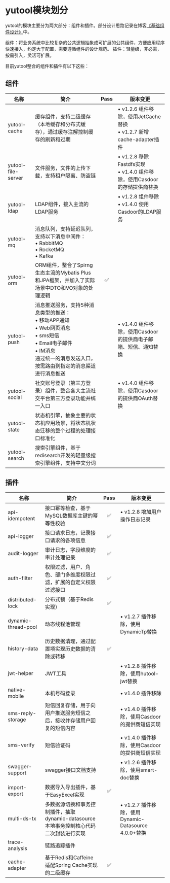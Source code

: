 # yutool模块划分

yutool的模块主要分为两大部分：组件和插件。部分设计思路记录在博客[《基础组件设计》](/软件开发/软件架构/基础组件设计核心思路)中。

组件：将业务系统中比较复杂的公共逻辑抽象成可扩展的公共组件，方便应用程序快速接入，约定大于配置，需要遵循组件的设计规范。
插件：轻量级，非必需，按需引入，灵活可扩展。

目前yutool整合的组件和插件有以下这些：

## 组件

| 名称               | 简介                                                                                                                                                                                  | Pass | 版本变更                                                                   |
|--------------------|-------------------------------------------------------------------------------------------------------------------------------------------------------------------------------------|:----:|----------------------------------------------------------------------------|
| yutool-cache       | 缓存组件，支持二级缓存（本地缓存和分布式缓存），通过缓存注解控制缓存的刷新和过期                                                                                                          |      | • v1.2.6 组件移除，使用JetCache替换 <br>• v1.2.7 新增cache-adapter插件      |
| yutool-file-server | 文件服务，文件的上传下载，支持租户隔离、防盗链                                                                                                                                           |      | • v1.2.8 移除Fastdfs实现 <br>• v1.4.0 组件移除，使用Casdoor的存储提供商替换 |
| yutool-ldap        | LDAP组件，接入主流的LDAP服务                                                                                                                                                           |      | • v1.2.8 组件移除 <br>• v1.4.0 使用Casdoor的LDAP服务                       |
| yutool-mq          | 消息队列，支持延迟队列，支持以下消息中间件：<br>• RabbitMQ <br>• RocketMQ <br>• Kafka                                                                                                    |      |                                                                            |
| yutool-orm         | ORM组件，整合了Spirng生态主流的Mybatis Plus和JPA框架，并加入了实际场景中DTO和VO对象的处理逻辑                                                                                           |  ✅   |                                                                            |
| yutool-push        | 消息推送服务，支持5种消息类型的推送：<br>• 移动APP通知 <br>• Web网页消息 <br>• sms短信 <br>• Email电子邮件 <br>• IM消息 <br>通过统一的消息发送入口，按需路由到指定的消息渠道进行消息推送 |      | • v1.4.0 组件移除，使用Casdoor的提供商电子邮箱、短信、通知替换                |
| yutool-social      | 社交账号登录（第三方登录）组件，整合各大主流社交平台第三方登录功能并统一入口                                                                                                             |      | • v1.4.0 组件移除，使用Casdoor的提供商OAuth替换                             |
| yutool-state       | 状态机引擎，抽象主要的状态机应用场景，将状态机状态迁移的整个过程的处理接口标准化                                                                                                        |      |                                                                            |
| yutool-search      | 搜索引擎组件，基于redisearch开发的轻量级搜索引擎组件，支持中文分词                                                                                                                      |      |                                                                            |

## 插件

| 名称                | 简介                                                                                  | Pass | 版本变更                                            |
|---------------------|-------------------------------------------------------------------------------------|:----:|-----------------------------------------------------|
| api-idempotent      | 接口幂等检查，基于MySQL数据库主键的幂等性校验                                          |  ✅   | • v1.2.8 增加用户操作日志记录                       |
| api-logger          | 接口请求日志，记录接口请求的各项信息                                                   |  ✅   |                                                     |
| audit-logger        | 审计日志，字段维度的审计处理记录                                                       |  ✅   |                                                     |
| auth-filter         | 权限过滤，用户、角色、部门多维度权限过滤，扩展的自定义权限过滤接口                        |  ✅   |                                                     |
| distributed-lock    | 分布式锁（基于Redis实现）                                                               |  ✅   |                                                     |
| dynamic-thread-pool | 动态线程池管理                                                                        |      | • v1.2.7 插件移除，使用DynamicTp替换                 |
| history-data        | 历史数据清理，通过配置项实现历史数据的清除或转移                                       |  ✅   |                                                     |
| jwt-helper          | JWT工具                                                                               |      | • v1.2.8 插件移除，使用hutool-jwt替换                |
| native-mobile       | 本机号码登录                                                                          |      | • v1.4.0 插件移除                                   |
| sms-reply-storage   | 短信回复存储，用于向用户推送服务短信之后，接收并存储用户回复的短信内容                  |      | • v1.4.0 插件移除，使用Casdoor的提供商短信实现       |
| sms-verify          | 短信验证码                                                                            |      | • v1.4.0 插件移除，使用Casdoor的提供商短信实现       |
| swagger-support     | swagger接口文档支持                                                                   |      | • v1.2.6 插件移除，使用smart-doc替换                 |
| import-export       | 数据导入导出插件，基于EasyExcel实现                                                    |  ✅   |                                                     |
| multi-ds-tx         | 多数据源切换和事务控制插件，抽取dynamic-datasource本地事务控制核心代码二次封装进行实现 |      | • v1.2.7 插件移除，使用Dynamic-Datasource 4.0.0+替换 |
| trace-analysis      | 链路追踪插件                                                                          |      |                                                     |
| cache-adapter       | 基于Redis和Caffeine适配Spring Cache实现的二级缓存                                     |  ✅   |                                                     |
